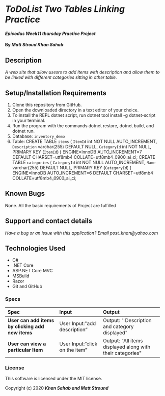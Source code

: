 # _ToDoList Two Tables Linking Practice_

#### _Epicodus Week11 thursday Practice Project_

#### By _**Matt Stroud**_  _**Khan Sahab**_

## Description

_A web site that allow usesrs to add items with description and allow them to be linked with different categories sitting in other table._

## Setup/Installation Requirements

1. Clone this repository from GitHub.
2. Open the downloaded directory in a text editor of your choice.
3. To install the REPL dotnet script, run dotnet tool install -g dotnet-script in your terminal.
4. Run the program with the commands dotnet restore, dotnet build, and dotnet run.
5. Database: `inventory_demo`
6. Table: 
CREATE TABLE `items` (
  `ItemId` int NOT NULL AUTO_INCREMENT,
  `Description` varchar(255) DEFAULT NULL,
  `CategoryId` int NOT NULL,
  PRIMARY KEY (`ItemId`)
) ENGINE=InnoDB AUTO_INCREMENT=7 DEFAULT CHARSET=utf8mb4 COLLATE=utf8mb4_0900_ai_ci;
CREATE TABLE `categories` (
  `CategoryId` int NOT NULL AUTO_INCREMENT,
  `Name` varchar(255) DEFAULT NULL,
  PRIMARY KEY (`CategoryId`)
) ENGINE=InnoDB AUTO_INCREMENT=6 DEFAULT CHARSET=utf8mb4 COLLATE=utf8mb4_0900_ai_ci;

## Known Bugs
 
None. All the basic requirements of Project are fulfilled
 
## Support and contact details

_Have a bug or an issue with this application? Email post_khan@yahoo.com_

## Technologies Used

* C#
* .NET Core
* ASP.NET Core MVC
* MSBuild
* Razor
* Git and GitHub

### Specs
| Spec | Input | Output |
| :------------- | :------------- | :------------- |
| **User can add items by clicking add new items** | User Input:"add description” | Output: " Description and category displayed" |
| **User can view a particular Item** | User Input:”click on the item” | Output: "All items displayed along with their categories" |


### License

This software is licensed under the MIT license.

Copyright (c) 2020 **_Khan Sahab and Matt Stround_**